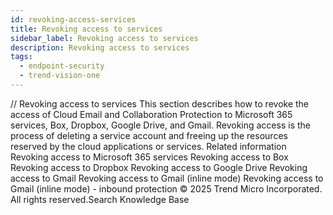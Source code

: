 ```yaml
---
id: revoking-access-services
title: Revoking access to services
sidebar_label: Revoking access to services
description: Revoking access to services
tags:
  - endpoint-security
  - trend-vision-one
---
```


/*<![CDATA[*/ $('#title').html($('meta[name=map-description]').attr('content')); /*]]>*/ Revoking access to services This section describes how to revoke the access of Cloud Email and Collaboration Protection to Microsoft 365 services, Box, Dropbox, Google Drive, and Gmail. Revoking access is the process of deleting a service account and freeing up the resources reserved by the cloud applications or services. Related information Revoking access to Microsoft 365 services Revoking access to Box Revoking access to Dropbox Revoking access to Google Drive Revoking access to Gmail Revoking access to Gmail (inline mode) Revoking access to Gmail (inline mode) - inbound protection © 2025 Trend Micro Incorporated. All rights reserved.Search Knowledge Base